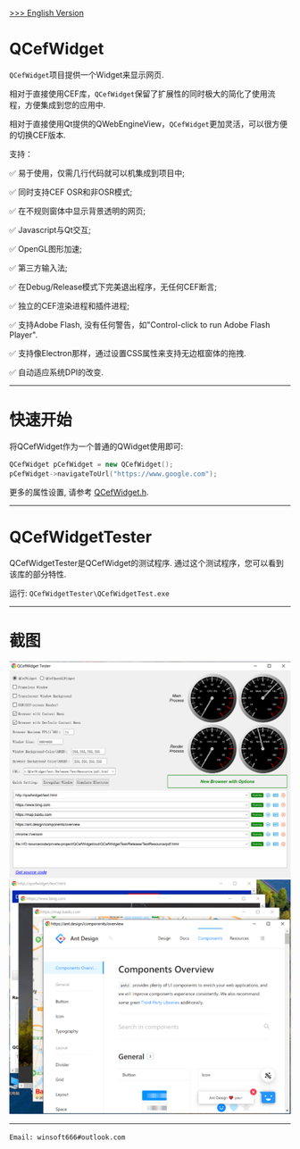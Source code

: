 [ >>> English Version](README.md)

# QCefWidget

`QCefWidget`项目提供一个Widget来显示网页.

相对于直接使用CEF库，`QCefWidget`保留了扩展性的同时极大的简化了使用流程，方便集成到您的应用中.

相对于直接使用Qt提供的QWebEngineView，`QCefWidget`更加灵活，可以很方便的切换CEF版本.

支持：

✅ 易于使用，仅需几行代码就可以机集成到项目中;

✅ 同时支持CEF OSR和非OSR模式;

✅ 在不规则窗体中显示背景透明的网页;

✅ Javascript与Qt交互;

✅ OpenGL图形加速;

✅ 第三方输入法;

✅ 在Debug/Release模式下完美退出程序，无任何CEF断言;

✅ 独立的CEF渲染进程和插件进程;

✅ 支持Adobe Flash, 没有任何警告，如"Control-click to run Adobe Flash Player".

✅ 支持像Electron那样，通过设置CSS属性来支持无边框窗体的拖拽.

✅ 自动适应系统DPI的改变.

---
# 快速开始
将QCefWidget作为一个普通的QWidget使用即可:

```c++
QCefWidget pCefWidget = new QCefWidget();
pCefWidget->navigateToUrl("https://www.google.com");
```

更多的属性设置, 请参考 [QCefWidget.h](.\SDK\msvc2017_x86_shared\include\QCefWidget.h).

---

# QCefWidgetTester

QCefWidgetTester是QCefWidget的测试程序. 通过这个测试程序，您可以看到该库的部分特性.

运行:
`QCefWidgetTester\QCefWidgetTest.exe`

---

# 截图
![screenshot1 on windows](.\Screenshot\Screenshot1.png)
![screenshot2 on windows](.\Screenshot\Screenshot2.png)

---

`Email: winsoft666#outlook.com`
